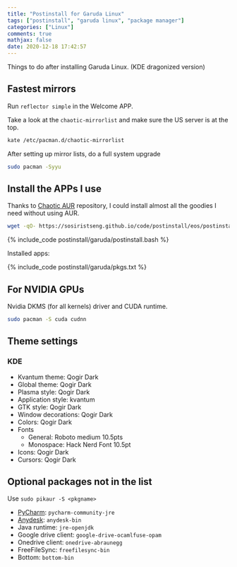 ```yaml
---
title: "Postinstall for Garuda Linux"
tags: ["postinstall", "garuda linux", "package manager"]
categories: ["Linux"]
comments: true
mathjax: false
date: 2020-12-18 17:42:57
---
```


Things to do after installing Garuda Linux. (KDE dragonized version)

<!-- more -->

## Fastest mirrors

Run `reflector simple` in the Welcome APP.

Take a look at the `chaotic-mirrorlist` and make sure the US server is at the top.

```bash
kate /etc/pacman.d/chaotic-mirrorlist
```

After setting up mirror lists, do a full system upgrade

```bash
sudo pacman -Syyu
```

## Install the APPs I use

Thanks to [Chaotic AUR](https://lonewolf.pedrohlc.com/chaotic-aur/) repository, I could install almost all the goodies I need without using AUR.


```bash
wget -qO- https://sosiristseng.github.io/code/postinstall/eos/postinstall.bash | bash
```

{% include_code postinstall/garuda/postinstall.bash %}

Installed apps:

{% include_code postinstall/garuda/pkgs.txt %}


## For NVIDIA GPUs

Nvidia DKMS (for all kernels) driver and CUDA runtime.

```bash
sudo pacman -S cuda cudnn
```

## Theme settings

### KDE

- Kvantum theme: Qogir Dark
- Global theme: Qogir Dark
- Plasma style: Qogir Dark
- Application style: kvantum
- GTK style: Qogir Dark
- Window decorations: Qogir Dark
- Colors: Qogir Dark
- Fonts
  - General: Roboto medium 10.5pts
  - Monospace: Hack Nerd Font 10.5pt
- Icons: Qogir Dark
- Cursors: Qogir Dark

## Optional packages not in the list

Use `sudo pikaur -S <pkgname>`

- [PyCharm](https://www.jetbrains.com/pycharm/): `pycharm-community-jre`
- [Anydesk](https://anydesk.com/en/downloads/linux): `anydesk-bin`
- Java runtime: `jre-openjdk`
- Google drive client: `google-drive-ocamlfuse-opam`
- Onedrive client: `onedrive-abraunegg`
- FreeFileSync: `freefilesync-bin`
- Bottom: `bottom-bin`
